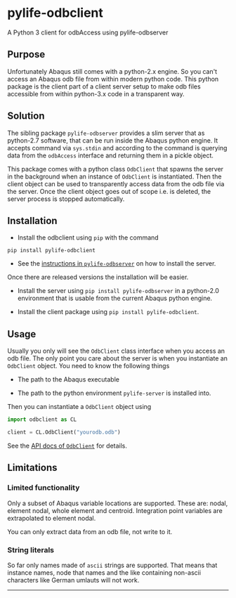 # pylife-odbclient

A Python 3 client for odbAccess using pylife-odbserver


## Purpose

Unfortunately Abaqus still comes with a python-2.x engine. So you can't access
an Abaqus odb file from within modern python code. This python package is the
client part of a client server setup to make odb files accessible from within
python-3.x code in a transparent way.


## Solution

The sibling package `pylife-odbserver` provides a slim server that as
python-2.7 software, that can be run inside the Abaqus python engine. It
accepts command via `sys.stdin` and according to the command is querying data
from the `odbAccess` interface and returning them in a pickle object.

This package comes with a python class `OdbClient` that spawns the server in
the background when an instance of `OdbClient` is instantiated. Then the client
object can be used to transparently access data from the odb file via the
server. Once the client object goes out of scope i.e. is deleted, the server
process is stopped automatically.


## Installation

* Install the odbclient using `pip` with the command
```
pip install pylife-odbclient
```

* See the <a href="../odbserver/">instructions in `pylife-odbserver`</a> on how
  to install the server.


Once there are released versions the installation will be easier.

* Install the server using `pip install pylife-odbserver` in a python-2.0
  environment that is usable from the current Abaqus python engine.

* Install the client package using `pip install pylife-odbclient`.


## Usage

Usually you only will see the `OdbClient` class interface when you access an
odb file. The only point you care about the server is when you instantiate an
`OdbClient` object. You need to know the following things

* The path to the Abaqus executable

* The path to the python environment `pylife-server` is installed into.

Then you can instantiate a `OdbClient` object using

```python
import odbclient as CL

client = CL.OdbClient("yourodb.odb")
```

See the [API docs of `OdbClient`][1]
for details.


## Limitations

### Limited functionality

Only a subset of Abaqus variable locations are supported. These are: nodal,
element nodal, whole element and centroid. Integration point variables are
extrapolated to element nodal.

You can only extract data from an odb file, not write to it.

### String literals

So far only names made of `ascii` strings are supported.  That means that
instance names, node that names and the like containing non-ascii characters
like German umlauts will not work.

___
[1]: https://pylife.readthedocs.io/en/latest/tools/odbclient/odbclient.html
